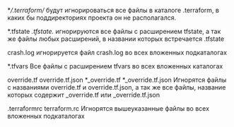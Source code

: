 **/.terraform/*
будут игнорироваться все файлы в каталоге .terraform, в каких бы поддиректориях проекта он не располагался.

*.tfstate
*.tfstate.*
игнорируются все файлы с расширением tfstate, а так же файлы любых расширений, в названии которых встречается .tfstate

crash.log
игнорируется файл crash.log во всех вложенных подкаталогах

*.tfvars
Все файлы с расширением tfvars во всех вложенных каталогах

override.tf
override.tf.json
*_override.tf
*_override.tf.json
Игнорятся файлы с названиями override.tf и override.tf.json, а так же все файлы, название которых содержит _override.tf или _override.tf.json

.terraformrc
terraform.rc
Игнорятся вышеуказанные файлы во всех вложенных подкаталогах
